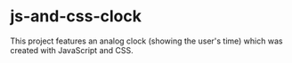 # js-and-css-clock
This project features an analog clock (showing the user's time) which was created with JavaScript and CSS.
